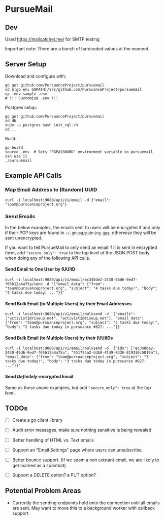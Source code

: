 # PursueMail

## Dev

Used https://mailcatcher.me/ for SMTP testing

Important note: There are a bunch of hardcoded values at the moment.


## Server Setup

Download and configure with:

```
go get github.com/PursuanceProject/pursuemail
cd $(go env GOPATH)/src/github.com/PursuanceProject/pursuemail
cp .env-sample .env
# !!! Customize .env !!!
```

Postgres setup:

```
go get github.com/PursuanceProject/pursuemail
cd db
sudo -u postgres bash init_sql.sh
cd ..
```

Build:

```
go build
source .env  # Sets 'PGPASSWORD' environment variable so pursuemail can use it
./pursuemail
```


## Example API Calls

### Map Email Address to (Random) UUID

```
curl -i localhost:9080/api/v1/email -d {"email": "spam@pursuanceproject.org"}
```


### Send Emails

In the below examples, the emails sent to users will be encrypted if
and only if their PGP keys are found in `~/.gnupg/pubring.gpg`,
otherwise they will be sent unencrypted.

If you want to tell PursueMail to only send an email if it is sent in
encrypted form, add `"secure_only": true` to the top level of the JSON
POST body when doing any of the following API calls.


#### Send Email to One User by (UU)ID

```
curl -i localhost:9080/api/v1/email/ec348de2-2430-46d6-9ed7-f65b12a4a75a/send -d '{"email_data": {"from": "team@pursuanceproject.org", "subject": "4 tasks due today!", "body": "4 tasks due today: ..."}}'
```

#### Send Bulk Email (to Multiple Users) by their Email Addresses

```
curl -i localhost:9080/api/v1/email/bulksend -d '{"emails": ["activist1@riseup.net", "activist2@riseup.net"], "email_data": {"from": "team@pursuanceproject.org", "subject": "2 tasks due today!", "body": "2 tasks due today in pursuance #827: ..."}}'
```

#### Send Bulk Email (to Multiple Users) by their (UU)IDs

```
curl -i localhost:9080/api/v1/email/bulksend -d '{"ids": ["ec348de2-2430-46d6-9ed7-f65b12a4a75a", "451724a2-ddb8-4fd9-8336-819316c6019a"], "email_data": {"from": "team@pursuanceproject.org", "subject": "3 tasks due today!", "body": "3 tasks due today in pursuance #827: ..."}}'
```

#### Send _Definitely-encrypted_ Email

Same as these above examples, but add `"secure_only": true` at the top
level.


## TODOs

- [ ] Create a go client library
- [ ] Audit error messages, make sure nothing sensitive is being revealed
- [ ] Better handling of HTML vs. Text emails
- [ ] Support an "Email Settings" page where users can unsubscribe.
- [ ] Better bounce support. (If we spam a non existant email, we are likely to get marked as a spambot).
- [ ] Support a DELETE option? a PUT option?


## Potential Problem Areas

* Currently the sending endpoints hold onto the connection until all
emails are sent.  May want to move this to a background worker with
callback support.
